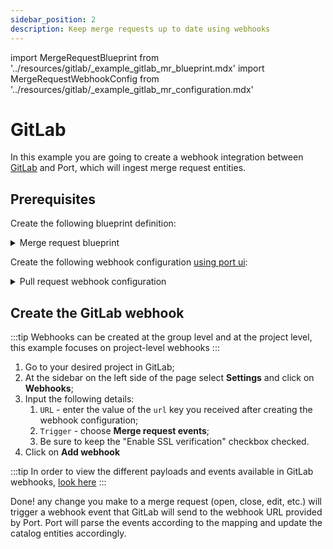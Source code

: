 ```yaml
---
sidebar_position: 2
description: Keep merge requests up to date using webhooks
---
```


import MergeRequestBlueprint from '../resources/gitlab/\_example_gitlab_mr_blueprint.mdx'
import MergeRequestWebhookConfig from '../resources/gitlab/\_example_gitlab_mr_configuration.mdx'

# GitLab

In this example you are going to create a webhook integration between [GitLab](https://about.gitlab.com/) and Port, which will ingest merge request entities.

## Prerequisites

Create the following blueprint definition:

<details>
<summary>Merge request blueprint</summary>

<MergeRequestBlueprint/>

</details>

Create the following webhook configuration [using port ui](../../?operation=ui#configuring-webhook-endpoints):

<details>
<summary>Pull request webhook configuration</summary>

1. Basic details:
   1. Title : `Gitlab mapper`;
   2. Identifier : `gitlab_mapper`;
   3. Description : `A webhook configuration to map Gitlab merge requests to Port`;
   4. Icon : `Gitlab`;
2. Integration configuration:
   1. The JQ mapping;

<MergeRequestWebhookConfig/>

3. Scroll down to **Advanced settings** and input the following details:
   1. Request Identifier Path : `.headers.X-Gitlab-Event-Uuid`;
   2. Click **Save** at the bottom of the page.

</details>

## Create the GitLab webhook

:::tip
Webhooks can be created at the group level and at the project level, this example focuses on project-level webhooks
:::

1. Go to your desired project in GitLab;
2. At the sidebar on the left side of the page select **Settings** and click on **Webhooks**;
3. Input the following details:
   1. `URL` - enter the value of the `url` key you received after creating the webhook configuration;
   2. `Trigger` - choose **Merge request events**;
   3. Be sure to keep the "Enable SSL verification" checkbox checked.
4. Click on **Add webhook**

:::tip
In order to view the different payloads and events available in GitLab webhooks, [look here](https://docs.gitlab.com/ee/user/project/integrations/webhook_events.html)
:::

Done! any change you make to a merge request (open, close, edit, etc.) will trigger a webhook event that GitLab will send to the webhook URL provided by Port. Port will parse the events according to the mapping and update the catalog entities accordingly.
